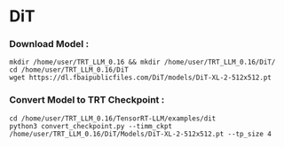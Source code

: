 # DiT

### Download Model : 
```
mkdir /home/user/TRT_LLM_0.16 && mkdir /home/user/TRT_LLM_0.16/DiT/
cd /home/user/TRT_LLM_0.16/DiT
wget https://dl.fbaipublicfiles.com/DiT/models/DiT-XL-2-512x512.pt
```

### Convert Model to TRT Checkpoint : 
```
cd /home/user/TRT_LLM_0.16/TensorRT-LLM/examples/dit
python3 convert_checkpoint.py --timm_ckpt /home/user/TRT_LLM_0.16/DiT/Models/DiT-XL-2-512x512.pt --tp_size 4
```
